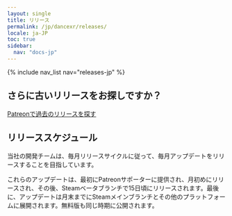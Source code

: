 ```yaml
---
layout: single
title: リリース
permalink: /jp/dancexr/releases/
locale: ja-JP
toc: true
sidebar:
  nav: "docs-jp"
---
```


{% include nav_list nav="releases-jp" %}


## さらに古いリリースをお探しですか？

[Patreonで過去のリリースを探す](https://www.patreon.com/dvvr)

## リリーススケジュール

当社の開発チームは、毎月リリースサイクルに従って、毎月アップデートをリリースすることを目指しています。

これらのアップデートは、最初にPatreonサポーターに提供され、月初めにリリースされ、その後、Steamベータブランチで15日頃にリリースされます。最後に、アップデートは月末までにSteamメインブランチとその他のプラットフォームに展開されます。無料版も同じ時期に公開されます。